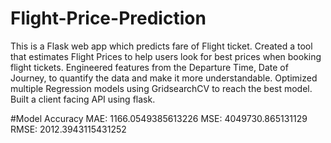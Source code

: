 # Flight-Price-Prediction

This is a Flask web app which predicts fare of Flight ticket.
Created a tool that estimates Flight Prices to help users look for best prices when booking flight tickets.
Engineered features from the Departure Time, Date of Journey, to quantify the data and make it more understandable.
Optimized multiple Regression models using GridsearchCV to reach the best model.
Built a client facing API using flask.

#Model Accuracy
MAE: 1166.0549385613226
MSE: 4049730.865131129
RMSE: 2012.3943115431252
